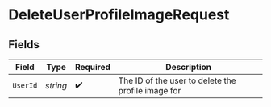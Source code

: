# DeleteUserProfileImageRequest


## Fields

| Field                                              | Type                                               | Required                                           | Description                                        |
| -------------------------------------------------- | -------------------------------------------------- | -------------------------------------------------- | -------------------------------------------------- |
| `UserId`                                           | *string*                                           | :heavy_check_mark:                                 | The ID of the user to delete the profile image for |